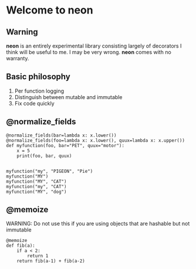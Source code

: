 # Welcome to **neon**

## Warning

**neon** is an entirely experimental library consisting largely of decorators I think will be useful to me.
I may be very wrong.  **neon** comes with no warranty.

## Basic philosophy

1. Per function logging
2. Distinguish between mutable and immutable
3. Fix code quickly


## @normalize_fields

```
@normalize_fields(bar=lambda x: x.lower())
@normalize_fields(foo=lambda x: x.lower(), quux=lambda x: x.upper())
def myfunction(foo, bar="PET", quux="motor"):
    x = 5
    print(foo, bar, quux)
    

myfunction("my", "PIGEON", "Pie")
myfunction("MY")
myfunction("MY", "CAT")
myfunction("my", "CAT")
myfunction("MY", "dog")
```

## @memoize

WARNING: Do not use this if you are using objects that are hashable but not immutable

```
@memoize
def fib(a):
    if a < 2:
        return 1
    return fib(a-1) + fib(a-2)
```
